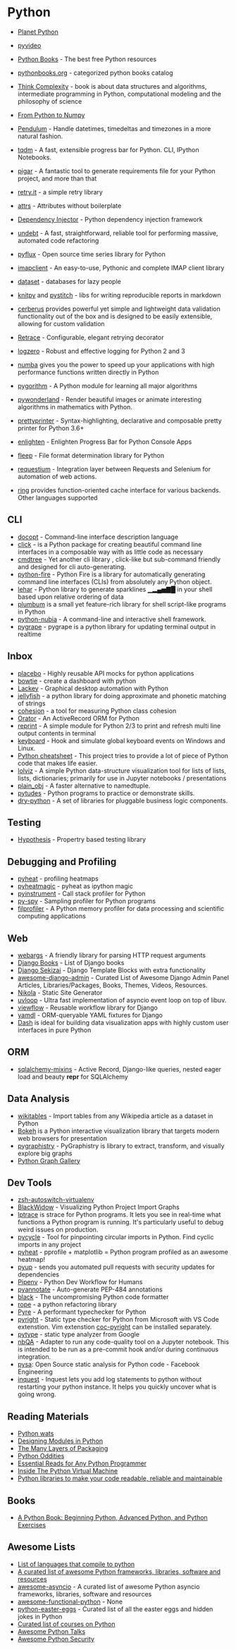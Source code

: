 # Python


* [Planet Python](http://planetpython.org/)
* [pyvideo](http://pyvideo.org/)
* [Python Books](http://pythonbooks.revolunet.com/) - The best free Python resources
* [pythonbooks.org](http://pythonbooks.org/) - categorized python books catalog
* [Think Complexity](http://greenteapress.com/complexity/html/index.html) - book is about data structures and algorithms, intermediate programming in Python, computational modeling and the philosophy of science
* [From Python to Numpy](http://www.labri.fr/perso/nrougier/from-python-to-numpy/)

* [Pendulum](https://pendulum.eustace.io/) - Handle datetimes, timedeltas and timezones in a more natural fashion.
* [tqdm](https://github.com/tqdm/tqdm) - A fast, extensible progress bar for Python. CLI, IPython Notebooks.
* [pigar](https://github.com/Damnever/pigar) - A fantastic tool to generate requirements file for your Python project, and more than that
* [retry.it](https://github.com/seemethere/retry.it) - a simple retry library
* [attrs](https://attrs.readthedocs.io/en/stable/) - Attributes without boilerplate
* [Dependency Injector](https://github.com/ets-labs/python-dependency-injector) - Python dependency injection framework
* [undebt](https://github.com/Yelp/undebt) - A fast, straightforward, reliable tool for performing massive, automated code refactoring
* [pyflux](https://github.com/RJT1990/pyflux) - Open source time series library for Python
* [imapclient](https://github.com/mjs/imapclient) - An easy-to-use, Pythonic and complete IMAP client library
* [dataset](https://dataset.readthedocs.io/en/latest/index.html) - databases for lazy people
* [knitpy](https://github.com/janschulz/knitpy) and [pystitch](https://pystitch.github.io/) - libs for writing reproducible reports in markdown
* [cerberus](http://docs.python-cerberus.org/en/stable/) provides powerful yet simple and lightweight data validation functionality out of the box and is designed to be easily extensible, allowing for custom validation
* [Retrace](http://d0ugal.github.io/retrace/) - Configurable, elegant retrying decorator
* [logzero](https://github.com/metachris/logzero) - Robust and effective logging for Python 2 and 3
* [numba](http://numba.pydata.org/) gives you the power to speed up your applications with high performance functions written directly in Python
* [pygorithm](https://github.com/OmkarPathak/pygorithm) - A Python module for learning all major algorithms
* [pywonderland](https://github.com/neozhaoliang/pywonderland) - Render beautiful images or animate interesting algorithms in mathematics with Python.
* [prettyprinter](https://github.com/tommikaikkonen/prettyprinter) - Syntax-highlighting, declarative and composable pretty printer for Python 3.6+
* [enlighten](https://github.com/Rockhopper-Technologies/enlighten) - Enlighten Progress Bar for Python Console Apps
* [fleep](https://github.com/floyernick/fleep) - File format determination library for Python
* [requestium](https://github.com/tryolabs/requestium) - Integration layer between Requests and Selenium for automation of web actions.
* [ring](https://ring-cache.readthedocs.io/en/stable/) provides function-oriented cache interface for various backends. Other languages supported


## CLI

* [docopt](http://docopt.org) - Command-line interface description language
* [click](http://click.pocoo.org/) - is a Python package for creating beautiful command line interfaces in a composable way with as little code as necessary
* [cmdtree](https://github.com/winkidney/cmdtree) - Yet another cli library , click-like but sub-command friendly and designed for cli auto-generating.
* [python-fire](https://github.com/google/python-fire) - Python Fire is a library for automatically generating command line interfaces (CLIs) from absolutely any Python object.
* [lehar](http://darxtrix.in/lehar/) - Python library to generate sparklines ▁▂▄▅▇█ in your shell based upon relative ordering of data
* [plumbum](https://plumbum.readthedocs.io/en/latest/) is a small yet feature-rich library for shell script-like programs in Python
* [python-nubia](https://github.com/facebookincubator/python-nubia) - A command-line and interactive shell framework.
* [pygrape](https://github.com/Leviathan1995/pygrape) - pygrape is a python library for updating terminal output in realtime

## Inbox

* [placebo](https://github.com/huseyinyilmaz/placebo) - Highly reusable API mocks for python applications
* [bowtie](https://github.com/jwkvam/bowtie) - create a dashboard with python
* [Lackey](https://github.com/glitchassassin/lackey) - Graphical desktop automation with Python
* [jellyfish](https://github.com/jamesturk/jellyfish) - a python library for doing approximate and phonetic matching of strings
* [cohesion](https://github.com/mschwager/cohesion) - a tool for measuring Python class cohesion
* [Orator](https://orator-orm.com/) - An ActiveRecord ORM for Python
* [reprint](https://github.com/Yinzo/reprint) - A simple module for Python 2/3 to print and refresh multi line output contents in terminal
* [keyboard](https://github.com/boppreh/keyboard) - Hook and simulate global keyboard events on Windows and Linux.
* [Python cheatsheet](https://www.pythonsheets.com/) - This project tries to provide a lot of piece of Python code that makes life easier.
* [lolviz](https://github.com/parrt/lolviz) - A simple Python data-structure visualization tool for lists of lists, lists, dictionaries; primarily for use in Jupyter notebooks / presentations
* [plain_obj](https://github.com/suzaku/plain_obj) - A faster alternative to namedtuple.
* [pytudes](https://github.com/norvig/pytudes) - Python programs to practice or demonstrate skills.
* [dry-python](https://dry-python.org/) - A set of libraries for pluggable business logic components.

## Testing

* [Hypothesis](https://hypothesis.readthedocs.io/en/latest/) - Propertry based testing library

## Debugging and Profiling

* [pyheat](https://github.com/csurfer/pyheat) - profiling heatmaps
* [pyheatmagic](https://github.com/csurfer/pyheatmagic) - pyheat as ipython magic
* [pyinstrument](https://github.com/joerick/pyinstrument) - Call stack profiler for Python
* [py-spy](https://github.com/benfred/py-spy) - Sampling profiler for Python programs
* [filprofiler](https://github.com/pythonspeed/filprofiler) - A Python memory profiler for data processing and scientific computing applications

## Web

* [webargs](http://webargs.readthedocs.io) - A friendly library for parsing HTTP request arguments
* [Django Books](http://djangoweekly.com/books/) - List of Django books
* [Django Sekizai](https://github.com/ojii/django-sekizai) - Django Template Blocks with extra functionality
* [awesome-django-admin](https://github.com/originalankur/awesome-django-admin) - Curated List of Awesome Django Admin Panel Articles, Libraries/Packages, Books, Themes, Videos, Resources.
* [Nikola](https://getnikola.com/) - Static Site Generator
* [uvloop](https://github.com/MagicStack/uvloop) - Ultra fast implementation of asyncio event loop on top of libuv.
* [viewflow](http://viewflow.io) - Reusable workflow library for Django
* [yamdl](https://github.com/andrewgodwin/yamdl) - ORM-queryable YAML fixtures for Django
* [Dash](https://plot.ly/dash/) is ideal for building data visualization apps with highly custom user interfaces in pure Python


## ORM

* [sqlalchemy-mixins](https://github.com/absent1706/sqlalchemy-mixins) - Active Record, Django-like queries, nested eager load and beauty __repr__ for SQLAlchemy


## Data Analysis

* [wikitables](https://github.com/bcicen/wikitables) - Import tables from any Wikipedia article as a dataset in Python
* [Bokeh](http://bokeh.pydata.org/en/latest/) is a Python interactive visualization library that targets modern web browsers for presentation 
* [pygraphistry](https://github.com/graphistry/pygraphistry) - PyGraphistry is library to extract, transform, and visually explore big graphs
* [Python Graph Gallery](https://python-graph-gallery.com/)

## Dev Tools

* [zsh-autoswitch-virtualenv](https://github.com/MichaelAquilina/zsh-autoswitch-virtualenv)
* [BlackWidow](https://github.com/madisonmay/BlackWidow) - Visualizing Python Project Import Graphs
* [lptrace](https://github.com/khamidou/lptrace#technical-details) is strace for Python programs. It lets you see in real-time what functions a Python program is running. It's particularly useful to debug weird issues on production.
* [pycycle](https://github.com/bndr/pycycle) - Tool for pinpointing circular imports in Python. Find cyclic imports in any project
* [pyheat](https://github.com/csurfer/pyheat) - pprofile + matplotlib = Python program profiled as an awesome heatmap!
* [pyup](https://pyup.io) - sends you automated pull requests with security updates for dependencies
* [Pipenv](https://docs.pipenv.org/) - Python Dev Workflow for Humans
* [pyannotate](https://github.com/dropbox/pyannotate) - Auto-generate PEP-484 annotations
* [black](https://github.com/ambv/black) - The uncompromising Python code formatter
* [rope](https://github.com/python-rope/rope) - a python refactoring library
* [Pyre](https://pyre-check.org/) - A performant typechecker for Python
* [pyright](https://github.com/microsoft/pyright) - Static type checker for Python from Microsoft with VS Code extenstion. Vim extenstion [coc-pyright](https://github.com/fannheyward/coc-pyright) can be installed separately.
* [pytype](https://github.com/google/pytype) - static type analyzer from Google
* [nbQA](https://github.com/nbQA-dev/nbQA) - Adapter to run any code-quality tool on a Jupyter notebook. This is intended to be run as a pre-commit hook and/or during continuous integration.
* [pysa](https://engineering.fb.com/security/pysa/): Open Source static analysis for Python code - Facebook Engineering
* [inquest](https://github.com/yiblet/inquest) - Inquest lets you add log statements to python without restarting your python instance. It helps you quickly uncover what is going wrong.

## Reading Materials

* [Python wats](https://github.com/cosmologicon/pywat)
* [Designing Modules in Python](https://hashedin.com/training/designing-modules-in-python-ebook/)
* [The Many Layers of Packaging](http://sedimental.org/the_packaging_gradient.html) 
* [Python Oddities](https://twitter.com/i/moments/871564334832304128)
* [Essential Reads for Any Python Programmer](http://notesbyanerd.com/2017/12/29/essential-reads-for-any-python-programmer/)
* [Inside The Python Virtual Machine](https://leanpub.com/insidethepythonvirtualmachine/read)
* [Python libraries to make your code readable, reliable and maintainable](https://isaak.dev/2020/08/python-libraries-to-make-your-code-readable-and-maintainable#testing-frameworks)


## Books

* [A Python Book: Beginning Python, Advanced Python, and Python Exercises](http://www.davekuhlman.org/python_book_01.html)

## Awesome Lists

* [List of languages that compile to python](https://github.com/vindarel/languages-that-compile-to-python)
* [A curated list of awesome Python frameworks, libraries, software and resources](http://awesome-python.com/)
* [awesome-asyncio](https://github.com/timofurrer/awesome-asyncio) - A curated list of awesome Python asyncio frameworks, libraries, software and resources
* [awesome-functional-python](https://github.com/sfermigier/awesome-functional-python) - None
* [python-easter-eggs](https://github.com/OrkoHunter/python-easter-eggs) - Curated list of all the easter eggs and hidden jokes in Python
* [Curated list of courses on Python](http://bafflednerd.com/learn-python-online/)
* [Awesome Python Talks](https://github.com/jhermann/awesome-python-talks)
* [Awesome Python Security](https://github.com/guardrailsio/awesome-python-security)
